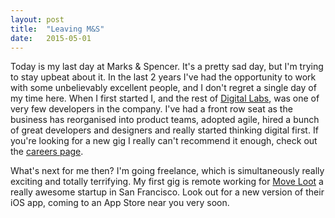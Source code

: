```yaml
---
layout: post
title:  "Leaving M&S"
date:   2015-05-01
---
```

Today is my last day at Marks & Spencer. It's a pretty sad day, but I'm trying to stay upbeat about it. In the last 2 years I've had the opportunity to work with some unbelievably excellent people, and I don't regret a single day of my time here. When I first started I, and the rest of [Digital Labs](http://mslabs.io), was one of very few developers in the company. I've had a front row seat as the business has reorganised into product teams, adopted agile, hired a bunch of great developers and designers and really started thinking digital first. If you're looking for a new gig I really can't recommend it enough, check out the [careers page](http://www.mandsdigital.com/careers).

What's next for me then? I'm going freelance, which is simultaneously really exciting and totally terrifying. My first gig is remote working for [Move Loot](http://moveloot.com) a really awesome startup in San Francisco. Look out for a new version of their iOS app, coming to an App Store near you very soon. 